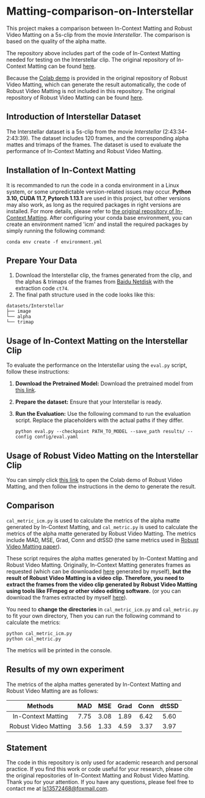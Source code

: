 # Matting-comparison-on-Interstellar

This project makes a comparison between In-Context Matting and Robust Video Matting on a 5s-clip from the movie *Interstellar*. The comparison is based on the quality of the alpha matte.

The repository above includes part of the code of In-Context Matting needed for testing on the Interstellar clip. The original repository of In-Context Matting can be found [here](https://github.com/tiny-smart/in-context-matting).

Because the [Colab demo](https://colab.research.google.com/drive/10z-pNKRnVNsp0Lq9tH1J_XPZ7CBC_uHm?usp=sharing) is provided in the original repository of Robust Video Matting, which can generate the result automatically, the code of Robust Video Matting is not included in this repository. The original repository of Robust Video Matting can be found [here](https://github.com/PeterL1n/RobustVideoMatting).

## Introduction of Interstellar Dataset

The Interstellar dataset is a 5s-clip from the movie *Interstellar* (2:43:34-2:43:39). The dataset includes 120 frames, and the corresponding alpha mattes and trimaps of the frames. The dataset is used to evaluate the performance of In-Context Matting and Robust Video Matting.

## Installation of In-Context Matting

It is recommanded to run the code in a conda environment in a Linux system, or some unpredictable version-related issues may occur.
**Python 3.10, CUDA 11.7, Pytorch 1.13.1** are used in this project, but other versions may also work, as long as the required packages in right versions are installed. For more details, please refer to [the original repository of In-Context Matting](https://github.com/tiny-smart/in-context-matting).
After configuring your conda base environment, you can create an environment named 'icm' and install the required packages by simply running the following command:

    conda env create -f environment.yml

## Prepare Your Data

1. Download the Interstellar clip, the frames generated from the clip, and the alphas & trimaps of the frames from [Baidu Netdisk](https://pan.baidu.com/s/1l4rt-ujT6wiFoxSYCqm8qQ?pwd=ct74) with the extraction code `ct74`.
2. The final path structure used in the code looks like this:

````
datasets/Interstellar
├── image
└── alpha
└── trimap
````

## Usage of In-Context Matting on the Interstellar Clip

To evaluate the performance on the Interstellar using the `eval.py` script, follow these instructions:

1. **Download the Pretrained Model:**
Download the pretrained model from [this link](https://pan.baidu.com/s/1HPbRRE5ZtPRpOSocm9qOmA?pwd=BA1c).

2. **Prepare the dataset:**
Ensure that your Interstellar is ready.

3. **Run the Evaluation:**
Use the following command to run the evaluation script. Replace the placeholders with the actual paths if they differ.

       python eval.py --checkpoint PATH_TO_MODEL --save_path results/ --config config/eval.yaml

## Usage of Robust Video Matting on the Interstellar Clip

You can simply click [this link](https://colab.research.google.com/drive/10z-pNKRnVNsp0Lq9tH1J_XPZ7CBC_uHm?usp=sharing) to open the Colab demo of Robust Video Matting, and then follow the instructions in the demo to generate the result.

## Comparison

`cal_metric_icm.py` is used to calculate the metrics of the alpha matte generated by In-Context Matting, and `cal_metric.py` is used to calculate the metrics of the alpha matte generated by Robust Video Matting. The metrics include MAD, MSE, Grad, Conn and dtSSD (the same metrics used in [Robust Video Matting paper](https://arxiv.org/pdf/2108.11515.pdf)).

These script requires the alpha mattes generated by In-Context Matting and Robust Video Matting. Originally, In-Context Matting generates frames as requested (which can be downloaded [here](https://pan.baidu.com/s/1ygIQwJcXUn_YxkKvQ0Tv8w?pwd=8u92) generated by myself), **but the result of Robust Video Matting is a video clip. Therefore, you need to extract the frames from the video clip generated by Robust Video Matting using tools like FFmpeg or other video editing software.** (or you can download the frames extracted by myself [here](https://pan.baidu.com/s/1iaxs-RL6jQGD2iMP7L_fyQ?pwd=mmoz)).

You need to **change the directories** in `cal_metric_icm.py` and `cal_metric.py` to fit your own directory, Then you can run the following command to calculate the metrics:

    python cal_metric_icm.py 
    python cal_metric.py

The metrics will be printed in the console.

## Results of my own experiment

The metrics of the alpha mattes generated by In-Context Matting and Robust Video Matting are as follows:

| Methods | MAD | MSE | Grad | Conn | dtSSD |
| :--: | :--: | :--: | :--: | :--: | :--: |
| In-Context Matting | 7.75 | 3.08 | 1.89 | 6.42 | 5.60 |
| Robust Video Matting | 3.56 | 1.33 | 4.59 | 3.37 | 3.97 |

## Statement

The code in this repository is only used for academic research and personal practice. If you find this work or code useful for your research, please cite the original repositories of In-Context Matting and Robust Video Matting. Thank you for your attention.
If you have any questions, please feel free to contact me at [ls13572468@foxmail.com](mailto:ls13572468@foxmail.com).
